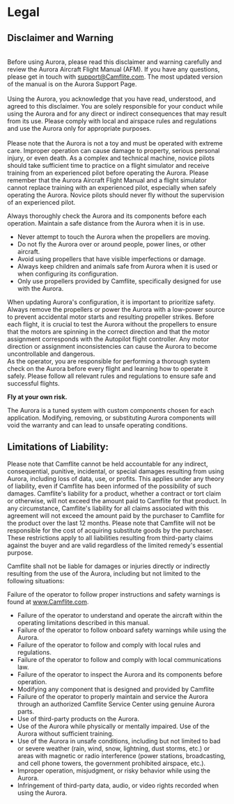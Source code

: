 # Legal

## Disclaimer and Warning&#x20;

\
Before using Aurora, please read this disclaimer and warning carefully and review the Aurora Aircraft Flight Manual (AFM). If you have any questions, please get in touch with support@Camflite.com. The most updated version of the manual is on the Aurora Support Page.\
\
Using the Aurora, you acknowledge that you have read, understood, and agreed to this disclaimer. You are solely responsible for your conduct while using the Aurora and for any direct or indirect consequences that may result from its use. Please comply with local and airspace rules and regulations and use the Aurora only for appropriate purposes.\
\
Please note that the Aurora is not a toy and must be operated with extreme care. Improper operation can cause damage to property, serious personal injury, or even death. As a complex and technical machine, novice pilots should take sufficient time to practice on a flight simulator and receive training from an experienced pilot before operating the Aurora. Please remember that the Aurora Aircraft Flight Manual and a flight simulator cannot replace training with an experienced pilot, especially when safely operating the Aurora. Novice pilots should never fly without the supervision of an experienced pilot.

Always thoroughly check the Aurora and its components before each operation. Maintain a safe distance from the Aurora when it is in use.

* Never attempt to touch the Aurora when the propellers are moving.
* Do not fly the Aurora over or around people, power lines, or other aircraft.
* Avoid using propellers that have visible imperfections or damage.
* Always keep children and animals safe from Aurora when it is used or when configuring its configuration.
* Only use propellers provided by Camflite, specifically designed for use with the Aurora.

When updating Aurora's configuration, it is important to prioritize safety. Always remove the propellers or power the Aurora with a low-power source to prevent accidental motor starts and resulting propeller strikes. Before each flight, it is crucial to test the Aurora without the propellers to ensure that the motors are spinning in the correct direction and that the motor assignment corresponds with the Autopilot flight controller. Any motor direction or assignment inconsistencies can cause the Aurora to become uncontrollable and dangerous.\
As the operator, you are responsible for performing a thorough system check on the Aurora before every flight and learning how to operate it safely. Please follow all relevant rules and regulations to ensure safe and successful flights.

**Fly at your own risk.**

The Aurora is a tuned system with custom components chosen for each application. Modifying, removing, or substituting Aurora components will void the warranty and can lead to unsafe operating conditions.

## **Limitations of Liability**:&#x20;

Please note that Camflite cannot be held accountable for any indirect, consequential, punitive, incidental, or special damages resulting from using Aurora, including loss of data, use, or profits. This applies under any theory of liability, even if Camflite has been informed of the possibility of such damages. Camflite's liability for a product, whether a contract or tort claim or otherwise, will not exceed the amount paid to Camflite for that product. In any circumstance, Camflite's liability for all claims associated with this agreement will not exceed the amount paid by the purchaser to Camflite for the product over the last 12 months. Please note that Camflite will not be responsible for the cost of acquiring substitute goods by the purchaser. These restrictions apply to all liabilities resulting from third-party claims against the buyer and are valid regardless of the limited remedy's essential purpose.

Camflite shall not be liable for damages or injuries directly or indirectly resulting from the use of the Aurora, including but not limited to the following situations:

Failure of the operator to follow proper instructions and safety warnings is found at www.Camflite.com.

* Failure of the operator to understand and operate the aircraft within the operating limitations described in this manual.
* Failure of the operator to follow onboard safety warnings while using the Aurora.
* Failure of the operator to follow and comply with local rules and regulations.
* Failure of the operator to follow and comply with local communications law.
* Failure of the operator to inspect the Aurora and its components before operation.
* Modifying any component that is designed and provided by Camflite
* Failure of the operator to properly maintain and service the Aurora through an authorized Camflite Service Center using genuine Aurora parts.
* Use of third-party products on the Aurora.
* Use of the Aurora while physically or mentally impaired. Use of the Aurora without sufficient training.
* Use of the Aurora in unsafe conditions, including but not limited to bad or severe weather (rain, wind, snow, lightning, dust storms, etc.) or areas with magnetic or radio interference (power stations, broadcasting, and cell phone towers, the government prohibited airspace, etc.).
* Improper operation, misjudgment, or risky behavior while using the Aurora.
* Infringement of third-party data, audio, or video rights recorded when using the Aurora.

&#x20;
